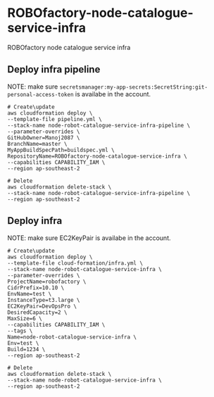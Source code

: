 # ROBOfactory-node-catalogue-service-infra
ROBOfactory node catalogue service infra

## Deploy infra pipeline
NOTE: make sure `secretsmanager:my-app-secrets:SecretString:git-personal-access-token`
is availabe in the account.
```
# Create\update
aws cloudformation deploy \
--template-file pipeline.yml \
--stack-name node-robot-catalogue-service-infra-pipeline \
--parameter-overrides \
GitHubOwner=Manoj2087 \
BranchName=master \
MyAppBuildSpecPath=buildspec.yml \
RepositoryName=ROBOfactory-node-catalogue-service-infra \
--capabilities CAPABILITY_IAM \
--region ap-southeast-2

# Delete
aws cloudformation delete-stack \
--stack-name node-robot-catalogue-service-infra-pipeline \
--region ap-southeast-2
```

## Deploy infra
NOTE: make sure EC2KeyPair is availabe in the account.
```
# Create\update
aws cloudformation deploy \
--template-file cloud-formation/infra.yml \
--stack-name node-robot-catalogue-service-infra \
--parameter-overrides \
ProjectName=robofactory \
CidrPrefix=10.10 \
EnvName=test \
InstanceType=t3.large \
EC2KeyPair=DevOpsPro \
DesiredCapacity=2 \
MaxSize=6 \
--capabilities CAPABILITY_IAM \
--tags \
Name=node-robot-catalogue-service-infra \
Env=test \
Build=1234 \
--region ap-southeast-2

# Delete
aws cloudformation delete-stack \
--stack-name node-robot-catalogue-service-infra \
--region ap-southeast-2
```